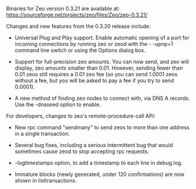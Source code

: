 Binaries for Zeo version 0.3.21 are available at:
  https://sourceforge.net/projects/zeo/files/Zeo/zeo-0.3.21/

Changes and new features from the 0.3.20 release include:

* Universal Plug and Play support.  Enable automatic opening of a port for incoming connections by running zeo or zeod with the - -upnp=1 command line switch or using the Options dialog box.

* Support for full-precision zeo amounts.  You can now send, and zeo will display, zeo amounts smaller than 0.01.  However, sending fewer than 0.01 zeos still requires a 0.01 zeo fee (so you can send 1.0001 zeos without a fee, but you will be asked to pay a fee if you try to send 0.0001).

* A new method of finding zeo nodes to connect with, via DNS A records. Use the -dnsseed option to enable.

For developers, changes to zeo's remote-procedure-call API:

* New rpc command "sendmany" to send zeos to more than one address in a single transaction.

* Several bug fixes, including a serious intermittent bug that would sometimes cause zeod to stop accepting rpc requests. 

* -logtimestamps option, to add a timestamp to each line in debug.log.

* Immature blocks (newly generated, under 120 confirmations) are now shown in listtransactions.
